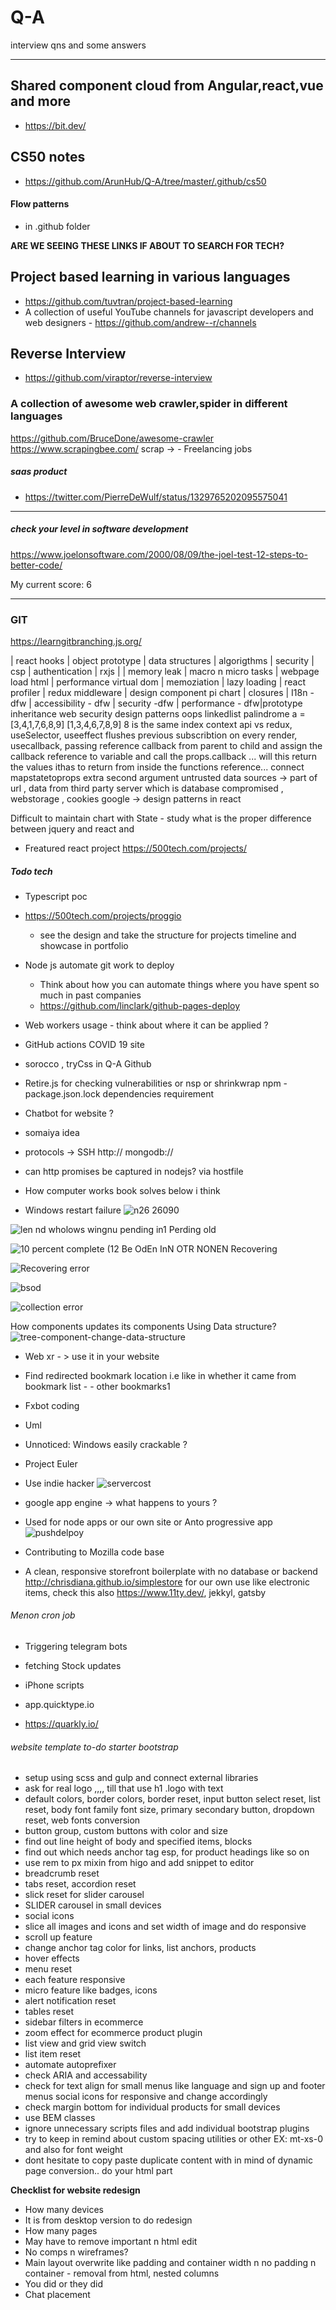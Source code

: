 # Q-A
interview qns and some answers

---

## Shared component cloud from Angular,react,vue and more
- https://bit.dev/

## CS50 notes
- https://github.com/ArunHub/Q-A/tree/master/.github/cs50

#### Flow patterns
- in .github folder

**ARE WE SEEING THESE LINKS IF ABOUT TO SEARCH FOR TECH?**
## Project based learning in various languages
- https://github.com/tuvtran/project-based-learning
- A collection of useful YouTube channels for javascript developers and web designers - https://github.com/andrew--r/channels

## Reverse Interview
 - https://github.com/viraptor/reverse-interview

### A collection of awesome web crawler,spider in different languages
https://github.com/BruceDone/awesome-crawler
https://www.scrapingbee.com/
scrap -> - Freelancing jobs

##### saas product 
- https://twitter.com/PierreDeWulf/status/1329765202095575041

----
##### check your level in software development
https://www.joelonsoftware.com/2000/08/09/the-joel-test-12-steps-to-better-code/

My current score: 6

----


### GIT
https://learngitbranching.js.org/


 | react hooks | object prototype | data structures | algorigthms | security | csp | authentication | rxjs   |
| memory leak | macro n micro tasks | webpage load html | performance virtual dom | memoziation | lazy loading | react profiler | redux middleware | design component pi chart | closures | I18n -dfw | accessibility - dfw | security -dfw | performance - dfw|prototype inheritance web security design patterns oops linkedlist palindrome a = [3,4,1,7,6,8,9]
    [1,3,4,6,7,8,9] 8 is the same index
context api vs redux, useSelector, useeffect flushes previous subscribtion on every render, usecallback, passing reference callback from parent to child and assign the callback reference to variable and call the props.callback ... will this return the values ithas to return from inside the functions reference... connect mapstatetoprops extra second argument
untrusted data sources -> part of url , data from third party server which is database compromised , webstorage , cookies
google -> design patterns in react 


Difficult to maintain chart with State - study what is the proper difference between jquery and react and 

- Freatured react project https://500tech.com/projects/

##### Todo tech
- Typescript poc 

- https://500tech.com/projects/proggio 
    - see the design and take the structure for projects timeline and showcase in portfolio
- Node js automate git work to deploy
    - Think about how you can automate things where you have spent so much in past companies
    - https://github.com/linclark/github-pages-deploy
- Web workers usage - think about where it can be applied ?
- GitHub actions COVID 19 site
- sorocco , tryCss in Q-A Github
- Retire.js for checking vulnerabilities or nsp or shrinkwrap npm - package.json.lock dependencies requirement
- Chatbot for website ? 
- somaiya idea

- protocols -> SSH http:// mongodb://
- can http promises be captured in nodejs? via hostfile
- How computer works book solves below i think
- Windows restart failure 
![n26 26090](https://raw.githubusercontent.com/ArunHub/Q-A/master/.github/windows-failure-1.jpeg)

![len nd  wholows wingnu pending in1 Perding old](https://raw.githubusercontent.com/ArunHub/Q-A/master/.github/windows-failure-2.jpeg)

![10 percent complete  (12 Be OdEn InN OTR NONEN Recovering](https://raw.githubusercontent.com/ArunHub/Q-A/master/.github/Recovering.JPG)

![Recovering error](https://raw.githubusercontent.com/ArunHub/Q-A/master/.github/Recoveryerror.JPG)

![bsod](https://raw.githubusercontent.com/ArunHub/Q-A/master/.github/bsod.JPG)

![collection error](https://raw.githubusercontent.com/ArunHub/Q-A/master/.github/collecting%20some%20error.JPG)



How components updates its components Using Data structure? 
![tree-component-change-data-structure](https://raw.githubusercontent.com/ArunHub/Q-A/master/.github/identifying%20component%20changeusing%20DataStructure.png)


- Web xr - > use it in your website
- Find redirected bookmark location i.e like in whether it came from bookmark list - - other bookmarks1
- Fxbot coding 

- Uml 
- Unnoticed: Windows easily crackable ?
- Project Euler 

- Use indie hacker
![servercost](https://raw.githubusercontent.com/ArunHub/Q-A/master/.github/server%20cost.jpeg)

- google app engine -> what happens to yours ?
- Used for node apps or our own site or Anto progressive app
![pushdelpoy](https://raw.githubusercontent.com/ArunHub/Q-A/master/.github/pushdeploy.png)
- Contributing to Mozilla code base 

- A clean, responsive storefront boilerplate with no database or backend
http://chrisdiana.github.io/simplestore for our own use like electronic items, check this also https://www.11ty.dev/, jekkyl, gatsby

###### Menon cron job 
- Triggering telegram bots 
- fetching Stock updates 
- iPhone scripts

- app.quicktype.io
- https://quarkly.io/

###### website template to-do starter bootstrap
- setup using scss and gulp and connect external libraries
- ask for real logo ,,,, till that use h1 .logo with text
- default colors, border colors, border reset, input button select reset, list reset, body font family font size, primary secondary button, dropdown reset, web fonts conversion
- button group, custom buttons with color and size
- find out line height of body and specified items, blocks
- find out which needs anchor tag esp, for product headings like so on
- use rem to px mixin from higo and add snippet to editor
- breadcrumb reset
- tabs reset, accordion reset
- slick reset for slider carousel
- SLIDER carousel in small devices
- social icons
- slice all images and icons and set width of image and do responsive
- scroll up feature
- change anchor tag color for links, list anchors, products
- hover effects
- menu reset
- each feature responsive
- micro feature like badges, icons
- alert notification reset
- tables reset
- sidebar filters in ecommerce 
- zoom effect for ecommerce product plugin
- list view and grid view switch
- list item reset
- automate autoprefixer
- check ARIA and accessability
- check for text align for small menus like language and sign up and footer menus social icons for responsive and change accordingly
- check margin bottom for individual products for small devices
- use BEM classes
- ignore unnecessary scripts files and add individual bootstrap plugins
- try to keep in remind about custom spacing utilities or other EX: mt-xs-0 and also for font weight
- dont hesitate to copy paste duplicate content with in mind of dynamic page conversion.. do your html part

**Checklist for website redesign**
- How many devices	
- It is from desktop version to do redesign	
- How many pages	
- May have to remove important n html edit	
- No comps n wireframes?	
- Main layout overwrite like padding and container width n no padding n container - removal from html, nested columns	
- You did or they did	
- Chat placement	